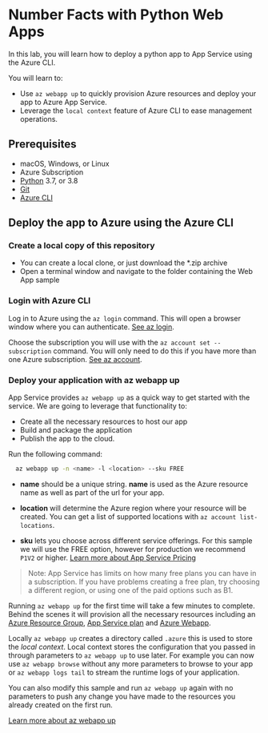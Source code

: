 # Number Facts with Python Web Apps

In this lab, you will learn how to deploy a python app to App Service using the Azure CLI.

You will learn to:

- Use  `az webapp up` to quickly provision Azure resources and deploy your app to Azure App Service.
- Leverage the `local context` feature of Azure CLI to ease management operations.

## Prerequisites

- macOS, Windows, or Linux
- Azure Subscription
- [Python](https://www.python.org/downloads/) 3.7, or 3.8
- [Git](https://git-scm.com/)
- [Azure CLI](https://docs.microsoft.com/cli/azure/install-azure-cli?view=azure-cli-latest/?WT.mc_id=pyconindia-github-cxa)

## Deploy the app to Azure using the Azure CLI

### Create a local copy of this repository
  
- You can create a local clone, or just download the *.zip archive
- Open a terminal window and navigate to the folder containing the Web App sample

### Login with Azure CLI

Log in to Azure using the `az login` command. This will open a browser window where you can authenticate.  [See az login](https://docs.microsoft.com/cli/azure/reference-index?view=azure-cli-latest#az-login/?WT.mc_id=pyconindia-github-cxa).

Choose the subscription you will use with the `az account set --subscription` command. You will only need to do this if you have more than one Azure subscription.
[See az account](https://docs.microsoft.com/cli/azure/account?view=azure-cli-latest#az-account-set/?WT.mc_id=pyconindia-github-cxa).

### Deploy your application with az webapp up

App Service provides `az webapp up` as a quick way to get started with the service. We are going to leverage that functionality to:

- Create all the necessary resources to host our app
- Build and package the application
- Publish the app to the cloud.

Run the following command:

``` bash
  az webapp up -n <name> -l <location> --sku FREE
```

- **name** should be a unique string. **name** is used as the Azure resource name as well as part of the url for your app.

- **location** will determine the Azure region where your resource will be created. You can get a list of supported locations with `az account list-locations`.

- **sku** lets you choose across different service offerings. For this sample we will use the FREE option, however for production we recommend `P1V2` or higher. [Learn more about App Service Pricing](https://azure.microsoft.com/pricing/details/app-service/windows/?WT.mc_id=pyconindia-github-cxa)

> Note: App Service has limits on how many free plans you can have in a subscription. If you have problems creating a free plan, try choosing a different region, or using one of the paid options such as B1.

Running `az webapp up` for the first time will take a few minutes to complete. Behind the scenes it will provision all the necessary resources including an [Azure Resource Group](https://docs.microsoft.com/azure/azure-resource-manager/management/overview#resource-groups/?WT.mc_id=pyconindia-github-cxa), [App Service plan](https://docs.microsoft.com/azure/app-service/overview-hosting-plans/?WT.mc_id=pyconindia-github-cxa) and [Azure Webapp](https://docs.microsoft.com/azure/app-service/containers/app-service-linux-intro/?WT.mc_id=pyconindia-github-cxa).

Locally `az webapp up` creates a directory called `.azure` this is used to store the *local context*. Local context stores the configuration that you passed in through parameters to `az webapp up` to use later. For example you can now use `az webapp browse` without any more parameters to browse to your app or `az webapp logs tail` to stream the runtime logs of your application.

You can also modify this sample and run `az webapp up` again with no parameters to push any change you have made to the resources you already created on the first run.

[Learn more about az webapp up](https://docs.microsoft.com/cli/azure/webapp?view=azure-cli-latest#az-webapp-up/?WT.mc_id=pyconindia-github-cxa)
